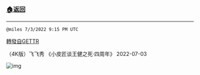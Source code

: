 ###  [:house:返回](README.md)
---


`@miles 7/3/2022 9:15 PM UTC`

[轉發自GETTR](https://gettr.com/post/p1gyhvycbfd)

（4K版）飞飞秀 《小皮匠谈王健之死·四周年》
2022-07-03

![img](https://media.gettr.com/group13/origin/2022/07/03/21/1ffe3829-b064-fef0-3c53-fdd7cfb7291a/6383d6c383a688bc0ce747d8282e44b3.jpeg)
